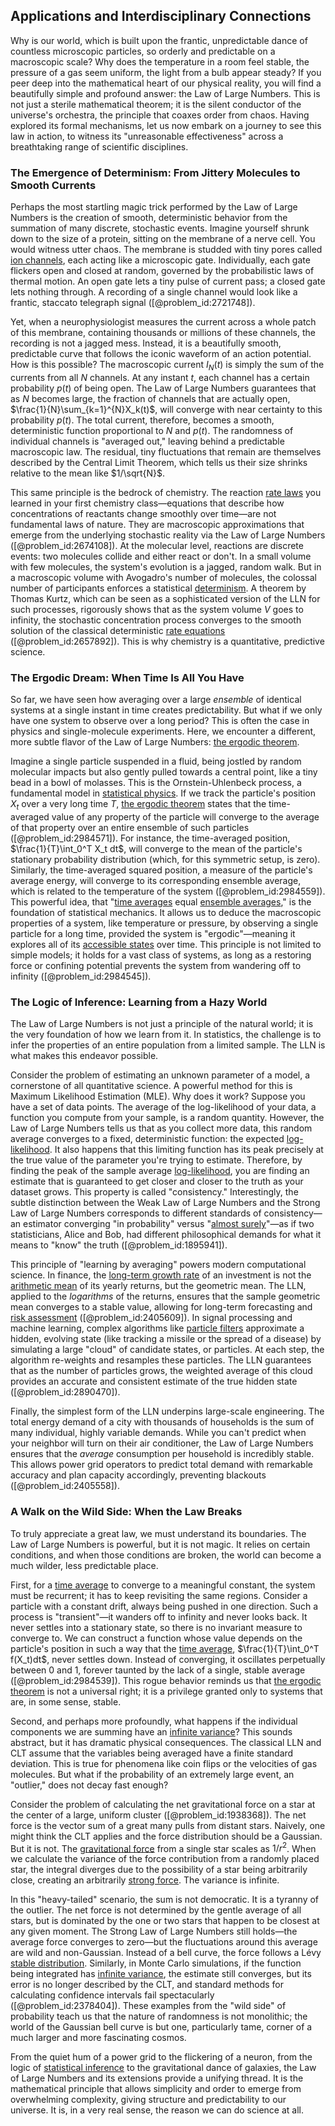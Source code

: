 ## Applications and Interdisciplinary Connections

Why is our world, which is built upon the frantic, unpredictable dance of countless microscopic particles, so orderly and predictable on a macroscopic scale? Why does the temperature in a room feel stable, the pressure of a gas seem uniform, the light from a bulb appear steady? If you peer deep into the mathematical heart of our physical reality, you will find a beautifully simple and profound answer: the Law of Large Numbers. This is not just a sterile mathematical theorem; it is the silent conductor of the universe's orchestra, the principle that coaxes order from chaos. Having explored its formal mechanisms, let us now embark on a journey to see this law in action, to witness its "unreasonable effectiveness" across a breathtaking range of scientific disciplines.

### The Emergence of Determinism: From Jittery Molecules to Smooth Currents

Perhaps the most startling magic trick performed by the Law of Large Numbers is the creation of smooth, deterministic behavior from the summation of many discrete, stochastic events. Imagine yourself shrunk down to the size of a protein, sitting on the membrane of a nerve cell. You would witness utter chaos. The membrane is studded with tiny pores called [ion channels](@article_id:143768), each acting like a microscopic gate. Individually, each gate flickers open and closed at random, governed by the probabilistic laws of thermal motion. An open gate lets a tiny pulse of current pass; a closed gate lets nothing through. A recording of a single channel would look like a frantic, staccato telegraph signal ([@problem_id:2721748]).

Yet, when a neurophysiologist measures the current across a whole patch of this membrane, containing thousands or millions of these channels, the recording is not a jagged mess. Instead, it is a beautifully smooth, predictable curve that follows the iconic waveform of an action potential. How is this possible? The macroscopic current $I_N(t)$ is simply the sum of the currents from all $N$ channels. At any instant $t$, each channel has a certain probability $p(t)$ of being open. The Law of Large Numbers guarantees that as $N$ becomes large, the fraction of channels that are actually open, $\frac{1}{N}\sum_{k=1}^{N}X_k(t)$, will converge with near certainty to this probability $p(t)$. The total current, therefore, becomes a smooth, deterministic function proportional to $N$ and $p(t)$. The randomness of individual channels is "averaged out," leaving behind a predictable macroscopic law. The residual, tiny fluctuations that remain are themselves described by the Central Limit Theorem, which tells us their size shrinks relative to the mean like $1/\sqrt{N}$.

This same principle is the bedrock of chemistry. The reaction [rate laws](@article_id:276355) you learned in your first chemistry class—equations that describe how concentrations of reactants change smoothly over time—are not fundamental laws of nature. They are macroscopic approximations that emerge from the underlying stochastic reality via the Law of Large Numbers ([@problem_id:2674108]). At the molecular level, reactions are discrete events: two molecules collide and either react or don't. In a small volume with few molecules, the system's evolution is a jagged, random walk. But in a macroscopic volume with Avogadro's number of molecules, the colossal number of participants enforces a statistical [determinism](@article_id:158084). A theorem by Thomas Kurtz, which can be seen as a sophisticated version of the LLN for such processes, rigorously shows that as the system volume $V$ goes to infinity, the stochastic concentration process converges to the smooth solution of the classical deterministic [rate equations](@article_id:197658) ([@problem_id:2657892]). This is why chemistry is a quantitative, predictive science.

### The Ergodic Dream: When Time Is All You Have

So far, we have seen how averaging over a large *ensemble* of identical systems at a single instant in time creates predictability. But what if we only have one system to observe over a long period? This is often the case in physics and single-molecule experiments. Here, we encounter a different, more subtle flavor of the Law of Large Numbers: [the ergodic theorem](@article_id:261473).

Imagine a single particle suspended in a fluid, being jostled by random molecular impacts but also gently pulled towards a central point, like a tiny bead in a bowl of molasses. This is the Ornstein-Uhlenbeck process, a fundamental model in [statistical physics](@article_id:142451). If we track the particle's position $X_t$ over a very long time $T$, [the ergodic theorem](@article_id:261473) states that the time-averaged value of any property of the particle will converge to the average of that property over an entire ensemble of such particles ([@problem_id:2984571]). For instance, the time-averaged position, $\frac{1}{T}\int_0^T X_t dt$, will converge to the mean of the particle's stationary probability distribution (which, for this symmetric setup, is zero). Similarly, the time-averaged squared position, a measure of the particle's average energy, will converge to its corresponding ensemble average, which is related to the temperature of the system ([@problem_id:2984559]). This powerful idea, that "[time averages](@article_id:201819) equal [ensemble averages](@article_id:197269)," is the foundation of statistical mechanics. It allows us to deduce the macroscopic properties of a system, like temperature or pressure, by observing a single particle for a long time, provided the system is "ergodic"—meaning it explores all of its [accessible states](@article_id:265505) over time. This principle is not limited to simple models; it holds for a vast class of systems, as long as a restoring force or confining potential prevents the system from wandering off to infinity ([@problem_id:2984545]).

### The Logic of Inference: Learning from a Hazy World

The Law of Large Numbers is not just a principle of the natural world; it is the very foundation of how we learn from it. In statistics, the challenge is to infer the properties of an entire population from a limited sample. The LLN is what makes this endeavor possible.

Consider the problem of estimating an unknown parameter of a model, a cornerstone of all quantitative science. A powerful method for this is Maximum Likelihood Estimation (MLE). Why does it work? Suppose you have a set of data points. The average of the log-likelihood of your data, a function you compute from your sample, is a random quantity. However, the Law of Large Numbers tells us that as you collect more data, this random average converges to a fixed, deterministic function: the expected [log-likelihood](@article_id:273289). It also happens that this limiting function has its peak precisely at the true value of the parameter you're trying to estimate. Therefore, by finding the peak of the sample average [log-likelihood](@article_id:273289), you are finding an estimate that is guaranteed to get closer and closer to the truth as your dataset grows. This property is called "consistency." Interestingly, the subtle distinction between the Weak Law of Large Numbers and the Strong Law of Large Numbers corresponds to different standards of consistency—an estimator converging "in probability" versus "[almost surely](@article_id:262024)"—as if two statisticians, Alice and Bob, had different philosophical demands for what it means to "know" the truth ([@problem_id:1895941]).

This principle of "learning by averaging" powers modern computational science. In finance, the [long-term growth rate](@article_id:194259) of an investment is not the [arithmetic mean](@article_id:164861) of its yearly returns, but the geometric mean. The LLN, applied to the *logarithms* of the returns, ensures that the sample geometric mean converges to a stable value, allowing for long-term forecasting and [risk assessment](@article_id:170400) ([@problem_id:2405609]). In signal processing and machine learning, complex algorithms like [particle filters](@article_id:180974) approximate a hidden, evolving state (like tracking a missile or the spread of a disease) by simulating a large "cloud" of candidate states, or particles. At each step, the algorithm re-weights and resamples these particles. The LLN guarantees that as the number of particles grows, the weighted average of this cloud provides an accurate and consistent estimate of the true hidden state ([@problem_id:2890470]).

Finally, the simplest form of the LLN underpins large-scale engineering. The total energy demand of a city with thousands of households is the sum of many individual, highly variable demands. While you can't predict when your neighbor will turn on their air conditioner, the Law of Large Numbers ensures that the *average* consumption per household is incredibly stable. This allows power grid operators to predict total demand with remarkable accuracy and plan capacity accordingly, preventing blackouts ([@problem_id:2405558]).

### A Walk on the Wild Side: When the Law Breaks

To truly appreciate a great law, we must understand its boundaries. The Law of Large Numbers is powerful, but it is not magic. It relies on certain conditions, and when those conditions are broken, the world can become a much wilder, less predictable place.

First, for a [time average](@article_id:150887) to converge to a meaningful constant, the system must be recurrent; it has to keep revisiting the same regions. Consider a particle with a constant drift, always being pushed in one direction. Such a process is "transient"—it wanders off to infinity and never looks back. It never settles into a stationary state, so there is no invariant measure to converge to. We can construct a function whose value depends on the particle's position in such a way that the [time average](@article_id:150887), $\frac{1}{T}\int_0^T f(X_t)dt$, never settles down. Instead of converging, it oscillates perpetually between 0 and 1, forever taunted by the lack of a single, stable average ([@problem_id:2984539]). This rogue behavior reminds us that [the ergodic theorem](@article_id:261473) is not a universal right; it is a privilege granted only to systems that are, in some sense, stable.

Second, and perhaps more profoundly, what happens if the individual components we are summing have an [infinite variance](@article_id:636933)? This sounds abstract, but it has dramatic physical consequences. The classical LLN and CLT assume that the variables being averaged have a finite standard deviation. This is true for phenomena like coin flips or the velocities of gas molecules. But what if the probability of an extremely large event, an "outlier," does not decay fast enough?

Consider the problem of calculating the net gravitational force on a star at the center of a large, uniform cluster ([@problem_id:1938368]). The net force is the vector sum of a great many pulls from distant stars. Naively, one might think the CLT applies and the force distribution should be a Gaussian. But it is not. The [gravitational force](@article_id:174982) from a single star scales as $1/r^2$. When we calculate the variance of the force contribution from a randomly placed star, the integral diverges due to the possibility of a star being arbitrarily close, creating an arbitrarily [strong force](@article_id:154316). The variance is infinite.

In this "heavy-tailed" scenario, the sum is not democratic. It is a tyranny of the outlier. The net force is not determined by the gentle average of all stars, but is dominated by the one or two stars that happen to be closest at any given moment. The Strong Law of Large Numbers still holds—the average force converges to zero—but the fluctuations around this average are wild and non-Gaussian. Instead of a bell curve, the force follows a Lévy [stable distribution](@article_id:274901). Similarly, in Monte Carlo simulations, if the function being integrated has [infinite variance](@article_id:636933), the estimate still converges, but its error is no longer described by the CLT, and standard methods for calculating confidence intervals fail spectacularly ([@problem_id:2378404]). These examples from the "wild side" of probability teach us that the nature of randomness is not monolithic; the world of the Gaussian bell curve is but one, particularly tame, corner of a much larger and more fascinating cosmos.

From the quiet hum of a power grid to the flickering of a neuron, from the logic of [statistical inference](@article_id:172253) to the gravitational dance of galaxies, the Law of Large Numbers and its extensions provide a unifying thread. It is the mathematical principle that allows simplicity and order to emerge from overwhelming complexity, giving structure and predictability to our universe. It is, in a very real sense, the reason we can do science at all.